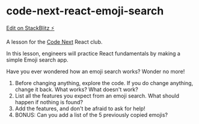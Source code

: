 # code-next-react-emoji-search

[Edit on StackBlitz ⚡️](https://stackblitz.com/edit/code-next-react-emoji-search)

A lesson for the [Code Next](https://codenext.withgoogle.com/) React club.

In this lesson, engineers will practice React fundamentals by making a simple Emoji search app.

Have you ever wondered how an emoji search works? Wonder no more!

1. Before changing anything, explore the code. If you do change anything, change it back. What works? What doesn't work?
1. List all the features you expect from an emoji search. What should happen if nothing is found?
1. Add the features, and don't be afraid to ask for help!
1. BONUS: Can you add a list of the 5 previously copied emojis?